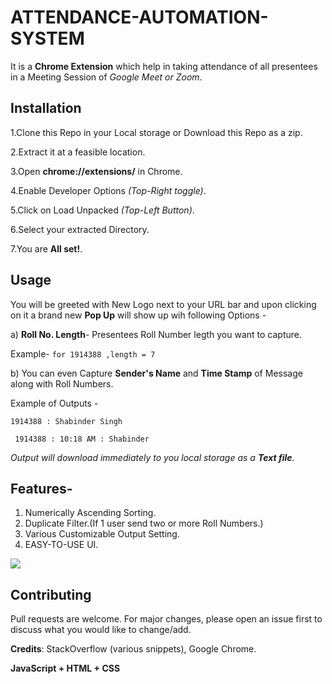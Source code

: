 # ATTENDANCE-AUTOMATION-SYSTEM

It is a **Chrome Extension** which help in taking attendance of all presentees in a Meeting Session of *Google Meet or Zoom*.


## Installation

1.Clone this Repo in your Local storage or Download this Repo as a zip.

2.Extract it at a feasible location.

3.Open **chrome://extensions/** in Chrome.

4.Enable Developer Options _(Top-Right toggle)_.  

5.Click on Load Unpacked _(Top-Left Button)_.

6.Select your extracted Directory.

7.You are **All set!**.
## Usage

You will be greeted with New Logo next to your URL bar and upon clicking on it a brand new **Pop Up** will show up wih following Options -

a) **Roll No. Length**- Presentees Roll Number legth you want to capture.

Example- ```for 1914388 ,length = 7```

b) You can even Capture **Sender's Name** and **Time Stamp** of Message along with Roll Numbers.

Example of Outputs - 

```1914388 : Shabinder Singh```

``` 1914388 : 10:18 AM : Shabinder```

_Output will download immediately to you local storage as a **Text file**._

## Features-
1. Numerically Ascending Sorting.
2. Duplicate Filter.(If 1 user send two or more Roll Numbers.)
3. Various Customizable Output Setting.
4. EASY-TO-USE UI.

<img src = "https://raw.githubusercontent.com/sinhasamarth/Attendance-Automation-System/master/UI.PNG">

 

## Contributing
Pull requests are welcome. For major changes, please open an issue first to discuss what you would like to change/add.
 


**Credits**: StackOverflow (various snippets), Google Chrome.

**JavaScript + HTML + CSS**
